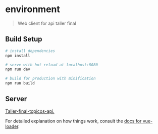 # environment

> Web client for api taller final

## Build Setup

``` bash
# install dependencies
npm install

# serve with hot reload at localhost:8080
npm run dev

# build for production with minification
npm run build
```

## Server

[Taller-final-topicos-api.](https://github.com/roqueCarcamo/taller-final-topicos-api.git)

For detailed explanation on how things work, consult the [docs for vue-loader](http://vuejs.github.io/vue-loader).
